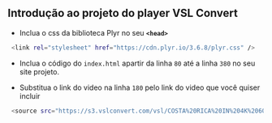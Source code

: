 ## Introdução ao projeto do player VSL Convert
* Inclua o css da biblioteca Plyr no seu <b> ``<head>``</b>
```bash
 <link rel="stylesheet" href="https://cdn.plyr.io/3.6.8/plyr.css" />
```
* Inclua o código do ``index.html`` apartir da linha ``80`` até a linha ``380`` no seu site projeto.

* Substitua o link do video na linha ``180`` pelo link do video que você quiser incluir
```bash
 <source src="https://s3.vslconvert.com/vsl/COSTA%20RICA%20IN%204K%2060fps%20HDR%20%28ULTRA%20HD%29.mp4" type="video/mp4" />
 ```
 
